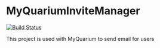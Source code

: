 # MyQuariumInviteManager
[![Build Status](https://travis-ci.org/kevinmmartins/MyQuariumInviteManager.svg?branch=master)](https://travis-ci.org/kevinmmartins/MyQuariumInviteManager)

This project is used with MyQuarium to send email for users
